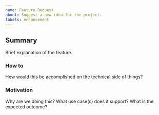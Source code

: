 ```yaml
---
name: Feature Request
about: Suggest a new idea for the project.
labels: enhancement
---
```

## Summary
Brief explanation of the feature.
### How to
How would this be accomplished on the technical side of things?
### Motivation
Why are we doing this? What use case(s) does it support? What is the expected outcome?
